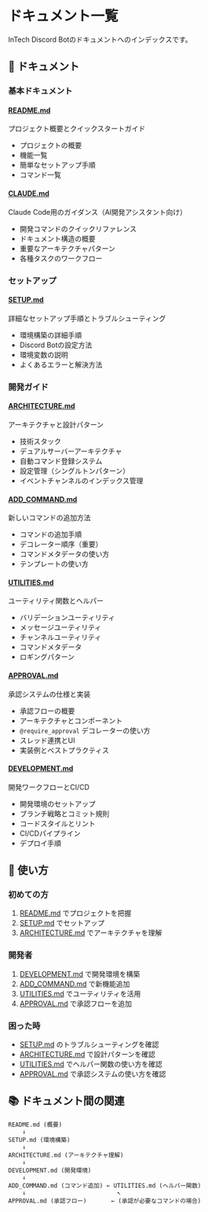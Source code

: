 # ドキュメント一覧

InTech Discord Botのドキュメントへのインデックスです。

## 📖 ドキュメント

### 基本ドキュメント

#### [README.md](../README.md)

プロジェクト概要とクイックスタートガイド

- プロジェクトの概要
- 機能一覧
- 簡単なセットアップ手順
- コマンド一覧

#### [CLAUDE.md](../CLAUDE.md)

Claude Code用のガイダンス（AI開発アシスタント向け）

- 開発コマンドのクイックリファレンス
- ドキュメント構造の概要
- 重要なアーキテクチャパターン
- 各種タスクのワークフロー

### セットアップ

#### [SETUP.md](./SETUP.md)

詳細なセットアップ手順とトラブルシューティング

- 環境構築の詳細手順
- Discord Botの設定方法
- 環境変数の説明
- よくあるエラーと解決方法

### 開発ガイド

#### [ARCHITECTURE.md](./ARCHITECTURE.md)

アーキテクチャと設計パターン

- 技術スタック
- デュアルサーバーアーキテクチャ
- 自動コマンド登録システム
- 設定管理（シングルトンパターン）
- イベントチャンネルのインデックス管理

#### [ADD_COMMAND.md](./ADD_COMMAND.md)

新しいコマンドの追加方法

- コマンドの追加手順
- デコレーター順序（重要）
- コマンドメタデータの使い方
- テンプレートの使い方

#### [UTILITIES.md](./UTILITIES.md)

ユーティリティ関数とヘルパー

- バリデーションユーティリティ
- メッセージユーティリティ
- チャンネルユーティリティ
- コマンドメタデータ
- ロギングパターン

#### [APPROVAL.md](./APPROVAL.md)

承認システムの仕様と実装

- 承認フローの概要
- アーキテクチャとコンポーネント
- `@require_approval` デコレーターの使い方
- スレッド連携とUI
- 実装例とベストプラクティス

#### [DEVELOPMENT.md](./DEVELOPMENT.md)

開発ワークフローとCI/CD

- 開発環境のセットアップ
- ブランチ戦略とコミット規則
- コードスタイルとリント
- CI/CDパイプライン
- デプロイ手順

## 🔧 使い方

### 初めての方

1. [README.md](../README.md) でプロジェクトを把握
2. [SETUP.md](./SETUP.md) でセットアップ
3. [ARCHITECTURE.md](./ARCHITECTURE.md) でアーキテクチャを理解

### 開発者

1. [DEVELOPMENT.md](./DEVELOPMENT.md) で開発環境を構築
2. [ADD_COMMAND.md](./ADD_COMMAND.md) で新機能追加
3. [UTILITIES.md](./UTILITIES.md) でユーティリティを活用
4. [APPROVAL.md](./APPROVAL.md) で承認フローを追加

### 困った時

- [SETUP.md](./SETUP.md) のトラブルシューティングを確認
- [ARCHITECTURE.md](./ARCHITECTURE.md) で設計パターンを確認
- [UTILITIES.md](./UTILITIES.md) でヘルパー関数の使い方を確認
- [APPROVAL.md](./APPROVAL.md) で承認システムの使い方を確認

## 📚 ドキュメント間の関連

```text
README.md (概要)
    ↓
SETUP.md (環境構築)
    ↓
ARCHITECTURE.md (アーキテクチャ理解)
    ↓
DEVELOPMENT.md (開発環境)
    ↓
ADD_COMMAND.md (コマンド追加) ← UTILITIES.md (ヘルパー関数)
    ↓                          ↖
APPROVAL.md (承認フロー)       ← (承認が必要なコマンドの場合)
```
